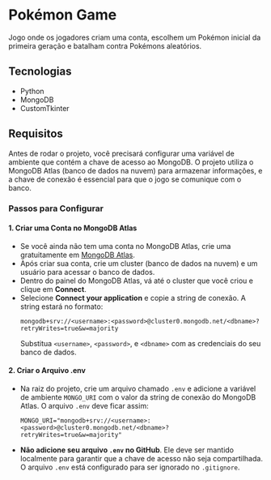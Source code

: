 # Pokémon Game

Jogo onde os jogadores criam uma conta, escolhem um Pokémon inicial da primeira geração e batalham contra Pokémons aleatórios.

## Tecnologias

- Python
- MongoDB
- CustomTkinter

## Requisitos

Antes de rodar o projeto, você precisará configurar uma variável de ambiente que contém a chave de acesso ao MongoDB. O projeto utiliza o MongoDB Atlas (banco de dados na nuvem) para armazenar informações, e a chave de conexão é essencial para que o jogo se comunique com o banco.

### Passos para Configurar

#### 1. Criar uma Conta no MongoDB Atlas

- Se você ainda não tem uma conta no MongoDB Atlas, crie uma gratuitamente em [MongoDB Atlas](https://www.mongodb.com/cloud/atlas).
- Após criar sua conta, crie um cluster (banco de dados na nuvem) e um usuário para acessar o banco de dados.
- Dentro do painel do MongoDB Atlas, vá até o cluster que você criou e clique em **Connect**.
- Selecione **Connect your application** e copie a string de conexão. A string estará no formato:
  ```
  mongodb+srv://<username>:<password>@cluster0.mongodb.net/<dbname>?retryWrites=true&w=majority
  ```
  Substitua `<username>`, `<password>`, e `<dbname>` com as credenciais do seu banco de dados.

#### 2. Criar o Arquivo .env

- Na raiz do projeto, crie um arquivo chamado `.env` e adicione a variável de ambiente `MONGO_URI` com o valor da string de conexão do MongoDB Atlas. O arquivo `.env` deve ficar assim:
  ```
  MONGO_URI="mongodb+srv://<username>:<password>@cluster0.mongodb.net/<dbname>?retryWrites=true&w=majority"
  ```
- **Não adicione seu arquivo `.env` no GitHub**. Ele deve ser mantido localmente para garantir que a chave de acesso não seja compartilhada. O arquivo `.env` está configurado para ser ignorado no `.gitignore`.
